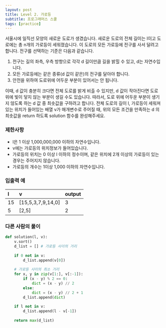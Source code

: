 ```yaml
---
layout: post
title: Level 2. 가로등
subtitle: 프로그래머스 스쿨
tags: [practice]
---
```


서울시에 일직선 모양의 새로운 도로가 생겼습니다. 새로운 도로의 전체 길이는 l이고 도로에는 총 n개의 가로등이 세워졌습니다. 이 도로의 모든 가로등에 전구를 사서 달려고 합니다. 전구를 선택하는 기준은 다음과 같습니다.

1. 전구는 길의 좌측, 우측 방향으로 각각 d 길이만큼 길을 밝힐 수 있고, d는 자연수입니다.
2. 모든 가로등에는 같은 종류(d 값이 같은)의 전구를 달아야 합니다.
3. 안전을 위하여 도로위에 어두운 부분이 있어서는 안 됩니다.

이때, d 값이 충분히 크다면 전체 도로를 밝게 비출 수 있지만, d 값이 작아진다면 도로 위에 빛이 닿지 않는 부분이 생길 수도 있습니다. 따라서, 도로 위에 어두운 부분이 생기지 않도록 하는 d 값 중 최솟값을 구하려고 합니다. 전체 도로의 길이 l, 가로등이 세워져 있는 위치가 들어있는 배열 v가 매개변수로 주어질 때, 위의 모든 조건을 만족하는 d 의 최솟값을 return 하도록 solution 함수를 완성해주세요.

### 제한사항
* l은 1 이상 1,000,000,000 이하의 자연수입니다.
* v에는 가로등의 위치정보가 들어있습니다.
* 가로등의 위치는 0 이상 l 이하의 정수이며, 같은 위치에 2개 이상의 가로등이 있는 경우는 주어지지 않습니다.
* 가로등의 개수는 1이상 1,000 이하의 자연수입니다.

### 입출력 예

| l | v | output |
| :--- | :--- | :--- |
| 15 | [15,5,3,7,9,14,0] | 3 |
| 5 | [2,5] | 2 |

### 다른 사람의 풀이

```python
def solution(l, v):
    v.sort()
    d_list = [] # 가로등 사이의 거리
    
    if 0 not in v:
        d_list.append(v[0])
    
    # 가로등 사이의 최소 거리
    for x, y in zip(v[1:], v[:-1]):
        if (x - y) % 2 == 0:
            dict = (x - y) // 2
        else:
            dict = (x - y) // 2 + 1
        d_list.append(dict)
    
    if l not in v:
        d_list.append(l - v[-1])
    
    return max(d_list)
```